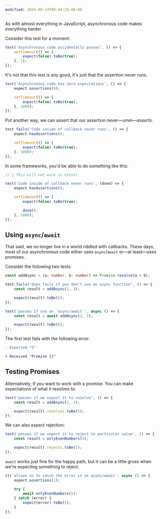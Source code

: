 ```yaml
---
modified: 2024-09-14T09:44:25-06:00
---
```


As with almost everything in JavaScript, asynchronous code makes everything harder.

Consider this test for a moment:

```ts
test('Asynchronous code accidentally passes', () => {
	setTimeout(() => {
		expect(false).toBe(true);
	}, 1);
});
```

It's not that this test is any good, it's just that the assertion never runs.

```ts
test('Asynchronous code has zero expectations', () => {
	expect.assertions(0);

	setTimeout(() => {
		expect(false).toBe(true);
	}, 1000);
});
```

Put another way, we can assert that our assertion never—umm—_asserts_.

```ts
test.fails('Code inside of callback never runs', () => {
	expect.hasAssertions();

	setTimeout(() => {
		expect(false).toBe(true);
	}, 1000);
});
```

In some frameworks, you'd be able to do something like this:

```ts
// 🚨 This will not work in Vitest.

test('Code inside of callback never runs', (done) => {
	expect.hasAssertions();

	setTimeout(() => {
		expect(false).toBe(true);

		done();
	}, 1000);
});
```

## Using `async`/`await`

That said, we no longer live in a world riddled with callbacks. These days, most of our asynchronous code either uses `async`/`await` or—at least—uses promises.

Consider the following two tests:

```ts
const addAsync = (a: number, b: number) => Promise.resolve(a + b);

test.fails("does fails if you don't use an async function", () => {
	const result = addAsync(2, 3);

	expect(result).toBe(5);
});

test('passes if use an `async/await`', async () => {
	const result = await addAsync(2, 3);

	expect(result).toBe(5);
});
```

The first test fails with the following error:

```diff
- Expected "5"

+ Received "Promise {}"
```

## Testing Promises

Alternatively, if you want to work with a promise. You can make expectations of what it resolves to:

```ts
test('passes if we expect it to resolve', () => {
	const result = addAsync(2, 3);

	expect(result).resolves.toBe(5);
});
```

We can also expect rejection:

```ts
test('passes if we expect it to reject to particular value', () => {
	const result = onlyEvenNumbers(5);

	expect(result).rejects.toBe(5);
});
```

`await` works just fine for the happy path, but it can be a little gross when we're expecting something to reject.

```ts
it('allows us to catch the error in an async/await', async () => {
	expect.assertions(1);

	try {
		await onlyEvenNumbers(5);
	} catch (error) {
		expect(error).toBe(5);
	}
});
```
